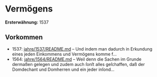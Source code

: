 # Vermögens

**Ersterwähnung:** 1537

## Vorkommen
- 1537: [jahre/1537/README.md](../jahre/1537/README.md) – Und indem
man dadurch in Erkundung eines jeden Einkommens und
Vermögens komme f...
- 1564: [jahre/1564/README.md](../jahre/1564/README.md) – Weil denn die Sachen im Grunde dermaßen gelegen
und zudem auch ſonſt alles geſchaffen, daß der Domdechant
und Domherren und ein jeder inſond...
